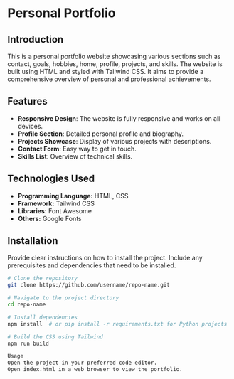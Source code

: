 # Personal Portfolio

## Introduction

This is a personal portfolio website showcasing various sections such as contact, goals, hobbies, home, profile, projects, and skills. The website is built using HTML and styled with Tailwind CSS. It aims to provide a comprehensive overview of personal and professional achievements.

## Features

- **Responsive Design**: The website is fully responsive and works on all devices.
- **Profile Section**: Detailed personal profile and biography.
- **Projects Showcase**: Display of various projects with descriptions.
- **Contact Form**: Easy way to get in touch.
- **Skills List**: Overview of technical skills.

## Technologies Used

- **Programming Language:** HTML, CSS
- **Framework:** Tailwind CSS
- **Libraries:** Font Awesome
- **Others:** Google Fonts

## Installation

Provide clear instructions on how to install the project. Include any prerequisites and dependencies that need to be installed.

```bash
# Clone the repository
git clone https://github.com/username/repo-name.git

# Navigate to the project directory
cd repo-name

# Install dependencies
npm install  # or pip install -r requirements.txt for Python projects

# Build the CSS using Tailwind
npm run build

Usage
Open the project in your preferred code editor.
Open index.html in a web browser to view the portfolio.
```
